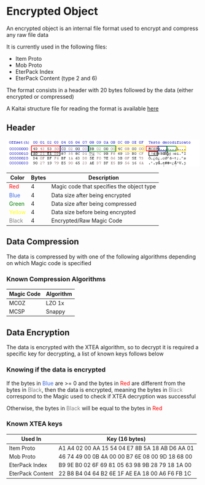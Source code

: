 # Encrypted Object
An encrypted object is an internal file format used to encrypt and compress
any raw file data

It is currently used in the following files:

 - Item Proto
 - Mob Proto
 - EterPack Index
 - EterPack Content (type 2 and 6)


The format consists in a header with 20 bytes followed by the data
(either encrypted or compressed)

A Kaitai structure file for reading the format is available
[here](https://metin2.dev/bin/?f3421ddb59ca59b1#6vPviQ8fcQn5gtALBfeqFoxA82w9tAScZbXVbziM45mF)


## Header
![Encrypted Object](assets/encrypted_object_header.png)

| Color                                     | Bytes | Description                               |
|-------------------------------------------|-------|-------------------------------------------|
| <span style="color:red">Red</span>        | 4     | Magic code that specifies the object type |
| <span style="color:royalblue">Blue</span> | 4     | Data size after being encrypted           |
| <span style="color:green">Green</span>    | 4     | Data size after being compressed          |
| <span style="color:yellow">Yellow</span>  | 4     | Data size before being encrypted          |
| <span style="color:grey">Black</span>     | 4     | Encrypted/Raw Magic Code                  |


## Data Compression

The data is compressed by with one of the following algorithms
depending on which Magic code is specified

### Known Compression Algorithms

| Magic Code | Algorithm |
|------------|-----------|
| MCOZ       | LZO 1x    |
| MCSP       | Snappy    |


## Data Encryption

The data is encrypted with the XTEA algorithm, so to decrypt it
is required a specific key for decrypting, a list of known keys follows below

### Knowing if the data is encrypted

If the bytes in <span style="color:royalblue">Blue</span> are >= 0 
and the bytes in <span style="color:red">Red</span> are different from
the bytes in <span style="color:grey">Black</span>,
then the data is encrypted, meaning the bytes in <span style="color:grey">Black</span>
correspond to the Magic used to check if XTEA decryption was successful

Otherwise, the bytes in <span style="color:grey">Black</span> will be
equal to the bytes in <span style="color:red">Red</span>

[//]: # (TODO: Explain how and why the Last Magic is encrypted)

### Known XTEA keys
| Used In          | Key (16 bytes)                                   |
|------------------|--------------------------------------------------|
| Item Proto       | 	A1 A4 02 00 AA 15 54 04 E7 8B 5A 18 AB D6 AA 01 |
| Mob Proto        | 	46 74 49 00 0B 4A 00 00 B7 6E 08 00 9D 18 68 00 |
| EterPack Index   | 	B9 9E B0 02 6F 69 81 05 63 98 9B 28 79 18 1A 00 |
| EterPack Content | 	22 B8 B4 04 64 B2 6E 1F AE EA 18 00 A6 F6 FB 1C |
